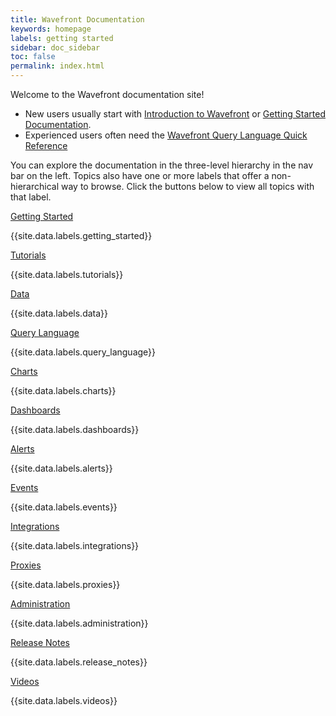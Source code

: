 ```yaml
---
title: Wavefront Documentation
keywords: homepage
labels: getting started
sidebar: doc_sidebar
toc: false
permalink: index.html
---
```


Welcome to the Wavefront documentation site!

* New users usually start with [Introduction to Wavefront](wavefront_introduction.html) or [Getting Started Documentation](documentation_getting_started.html).
* Experienced users often need the [Wavefront Query Language Quick Reference](https://docs.wavefront.com/query_language_reference.html) 

You can explore the documentation in the three-level hierarchy in the nav bar on the left. Topics also have one or more labels that offer a non-hierarchical way to browse. Click the buttons below to view all topics with that label.

<div class="row">
 <div class="col-md-3 col-sm-6">
     <div class="panel panel-default text-center">
         <div class="panel-heading">
             <span class="fa-stack fa-1x">
                   <i class="fa fa-circle fa-stack-2x landing-text-primary"></i>
                   <i class="fa fa-rocket fa-stack-1x fa-inverse"></i>
             </span>
         </div>
         <div class="panel-body">
             <p><a href="label_getting%20started.html" class="btn btn-primary btn-block">Getting Started</a></p>
             <p>{{site.data.labels.getting_started}}</p>
         </div>
     </div>
 </div>
 <div class="col-md-3 col-sm-6">
     <div class="panel panel-default text-center">
         <div class="panel-heading">
             <span class="fa-stack fa-1x">
                   <i class="fa fa-circle fa-stack-2x landing-text-primary"></i>
                   <i class="fa fa-leanpub fa-stack-1x fa-inverse"></i>
             </span>
         </div>
         <div class="panel-body">
             <p><a href="label_tutorials.html" class="btn btn-primary btn-block">Tutorials</a></p>
             <p>{{site.data.labels.tutorials}}</p>
         </div>
     </div>
 </div>
 <div class="col-md-3 col-sm-6">
     <div class="panel panel-default text-center">
         <div class="panel-heading">
             <span class="fa-stack fa-1x">
                   <i class="fa fa-circle fa-stack-2x landing-text-primary"></i>
                   <i class="fa fa-table fa-stack-1x fa-inverse"></i>
             </span>
         </div>
         <div class="panel-body">
             <p><a href="label_data.html" class="btn btn-primary btn-block">Data</a></p>
             <p>{{site.data.labels.data}}</p>
         </div>
     </div>
 </div>
 <div class="col-md-3 col-sm-6">
     <div class="panel panel-default text-center">
         <div class="panel-heading">
             <span class="fa-stack fa-1x">
                   <i class="fa fa-circle fa-stack-2x landing-text-primary"></i>
                   <i class="fa fa-question fa-stack-1x fa-inverse"></i>
             </span>
         </div>
         <div class="panel-body">
             <p><a href="label_query%20language.html" class="btn btn-primary btn-block">Query Language</a></p>
             <p>{{site.data.labels.query_language}}</p>
         </div>
     </div>
 </div>
 </div>
<div class="row">
<div class="col-md-3 col-sm-6">
    <div class="panel panel-default text-center">
        <div class="panel-heading">
            <span class="fa-stack fa-1x">
                  <i class="fa fa-circle fa-stack-2x landing-text-primary"></i>
                  <i class="fa fa-bar-chart fa-stack-1x fa-inverse"></i>
            </span>
        </div>
        <div class="panel-body">
          <p><a href="label_charts.html" class="btn btn-primary btn-block">Charts</a></p>
            <p>{{site.data.labels.charts}}</p>
        </div>
    </div>
</div>
<div class="col-md-3 col-sm-6">
    <div class="panel panel-default text-center">
        <div class="panel-heading">
            <span class="fa-stack fa-1x">
                  <i class="fa fa-circle fa-stack-2x landing-text-primary"></i>
                  <i class="fa fa-tachometer fa-stack-1x fa-inverse"></i>
            </span>
        </div>
        <div class="panel-body">
            <p><a href="label_dashboards.html" class="btn btn-primary btn-block">Dashboards</a></p>
            <p>{{site.data.labels.dashboards}}</p>
        </div>
    </div>
</div>
<div class="col-md-3 col-sm-6">
   <div class="panel panel-default text-center">
       <div class="panel-heading">
           <span class="fa-stack fa-1x">
                 <i class="fa fa-circle fa-stack-2x landing-text-primary"></i>
                 <i class="fa fa-exclamation fa-stack-1x fa-inverse"></i>
           </span>
       </div>
       <div class="panel-body">
           <p><a href="label_alerts.html" class="btn btn-primary btn-block">Alerts</a></p>
           <p>{{site.data.labels.alerts}}</p>
       </div>
   </div>
</div>
 <div class="col-md-3 col-sm-6">
   <div class="panel panel-default text-center">
       <div class="panel-heading">
           <span class="fa-stack fa-1x">
                 <i class="fa fa-circle fa-stack-2x landing-text-primary"></i>
                 <i class="fa fa-calendar fa-stack-1x fa-inverse"></i>
           </span>
       </div>
       <div class="panel-body">
           <p><a href="label_events.html" class="btn btn-primary btn-block">Events</a></p>
           <p>{{site.data.labels.events}}</p>
       </div>
   </div>
 </div>
</div>
<div class="row">
<div class="col-md-3 col-sm-6">
    <div class="panel panel-default text-center">
        <div class="panel-heading">
            <span class="fa-stack fa-1x">
                  <i class="fa fa-circle fa-stack-2x landing-text-primary"></i>
                  <i class="fa fa-cogs fa-stack-1x fa-inverse"></i>
            </span>
        </div>
        <div class="panel-body">
            <p><a href="label_integrations.html" class="btn btn-primary btn-block">Integrations</a></p>
            <p>{{site.data.labels.integrations}}</p>
        </div>
    </div>
</div>
<div class="col-md-3 col-sm-6">
     <div class="panel panel-default text-center">
         <div class="panel-heading">
             <span class="fa-stack fa-1x">
                   <i class="fa fa-circle fa-stack-2x landing-text-primary"></i>
                   <i class="fa fa-puzzle-piece fa-stack-1x fa-inverse"></i>
             </span>
         </div>
         <div class="panel-body">
             <p><a href="label_proxies.html" class="btn btn-primary btn-block">Proxies</a></p>
             <p>{{site.data.labels.proxies}}</p>
         </div>
     </div>
</div>
<div class="col-md-3 col-sm-6">
   <div class="panel panel-default text-center">
       <div class="panel-heading">
           <span class="fa-stack fa-1x">
                 <i class="fa fa-circle fa-stack-2x landing-text-primary"></i>
                 <i class="fa fa-lock fa-stack-1x fa-inverse"></i>
           </span>
       </div>
       <div class="panel-body">
           <p><a href="label_administration.html" class="btn btn-primary btn-block">Administration</a></p>
           <p>{{site.data.labels.administration}}</p>
       </div>
   </div>
</div>
<div class="col-md-3 col-sm-6">
    <div class="panel panel-default text-center">
        <div class="panel-heading">
            <span class="fa-stack fa-1x">
                  <i class="fa fa-circle fa-stack-2x landing-text-primary"></i>
                  <i class="fa fa-newspaper-o fa-stack-1x fa-inverse"></i>
            </span>
        </div>
        <div class="panel-body">
            <p><a href="label_release%20notes.html" class="btn btn-primary btn-block">Release Notes</a></p>
            <p>{{site.data.labels.release_notes}}</p>
        </div>
    </div>
</div>
</div>
<div class="row">
  <div class="col-md-3 col-sm-6">
      <div class="panel panel-default text-center">
          <div class="panel-heading">
              <span class="fa-stack fa-1x">
                    <i class="fa fa-circle fa-stack-2x landing-text-primary"></i>
                    <i class="fa fa-video-camera fa-stack-1x fa-inverse"></i>
              </span>
          </div>
          <div class="panel-body">
              <p><a href="label_videos.html" class="btn btn-primary btn-block">Videos</a></p>
              <p>{{site.data.labels.videos}}</p>
          </div>
      </div>
  </div>
</div>


<!--
<table style="width: 100%;">
<colgroup>
<col width="25%" />
<col width="75%" />
</colgroup>
<thead>
<tr>
<th>Folder</th>
<th>Description</th>
</tr>
</thead>
<tbody>
<tr>
<td>Overview</td>
<td>Get an overview of Wavefront documentation, an introduction to Wavefront, and an overview of the Wavefront API.</td>
</tr>
<tr>
<td>Getting Started</td>
<td>Includes a guide to introductory documentation and dashboards. Get an overview of using labels and work through tutorials for getting started with dashboards and charts and getting data into Wavefront.</td>
</tr>
<tr>
<td>Release Notes</td>
<td>Learn about the features added in the latest Wavefront releases and the Wavefront obsolescence policy.</td>
</tr>
<tr>
<td>Data</td>
<td>Learn how to get data into Wavefront, about the native Wavefront data format, and data naming best practices.</td>
</tr>
<tr>
<td>Proxies</td>
<td>Learn how to install, configure, and manage Wavefront proxies. Also describes how to define proxy preprocessor rules to rewrite metrics that do not conform to the required data format.</td>
</tr>
<tr>
<td>Query Language</td>
<td>Learn how to get started with Wavefront Query Language. Contains a language reference and guides for using different categories of advanced query language functions.</td>
</tr>
<tr>
<td>Dashboards and Charts</td>
<td>Learn how to create, search, interact with, and manage dashboards and charts.</td>
</tr>
<tr>
<td>Alerts</td>
<td>Learn how to create and manage alerts, alert states and lifecycle, and how to integrate alerts with different types of notification technologies.</td>
</tr>
<tr>
<td>Events</td>
<td>Learn how to manage events and display events in charts.</td>
</tr>
<tr>
<td>Integrations</td>
<td>Learn how to integrate different types of metrics collectors with Wavefront and view Wavefront data in external systems.</td>
</tr>
<tr>
<td>Administration</td>
<td>Learn how to manage Wavefront users, permissions, and account defaults and set up integrations with SSO providers. Also learn how to manage sources and metrics and monitor your Wavefront instance.</td>
</tr>
<tr>
<td>Labels</td>
<td>View pages categorized by label.</td>
</tr>
</tbody>
</table>

-->
